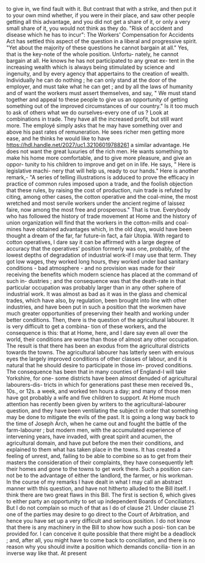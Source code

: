 to give in, we find fault with it. But contrast that with a strike, and then put it to your own mind whether, if you were in their place, and saw other people getting all this advantage, and you did not get a share of it, or only a very small share of it, you would not think as they do. "Risk of accident and disease which he has to incur": The Workers' Compensation for Accidents Act has settled this aspect of the question in a liberal and progressive spirit. "Yet about the majority of these questions he cannot bargain at all." Yes, that is the key-note of the whole position. Unfortu- nately, he cannot bargain at all. He knows he has not participated to any great ex- tent in the increasing wealth which is always being stimulated by science and ingenuity, and by every agency that appertains to the creation of wealth. Individually he can do nothing ; he can only stand at the door of the employer, and must take what he can get ; and by all the laws of humanity and of want the workers must assert themselves, and say, " We must stand together and appeal to these people to give us an opportunity of getting something out of the improved circumstances of our country." Is it too much to ask of others what we do ourselves-every one of us ? Look at combinations in trade. They have all the increased profit, but still want more. The employé simply asks that he may have something over and above his past rates of remuneration. He sees richer men getting more ease, and he thinks he would like to have https://hdl.handle.net/2027/uc1.32106019788261 a similar advantage. He does not want the great luxuries of the rich men. He wants something to make his home more comfortable, and to give more pleasure, and give an oppor- tunity to his children to improve and get on in life. He says, " Here is legislative machi- nery that will help us, ready to our hands." Here is another remark,- "A series of telling illustrations is adduced to prove the efficacy in practice of common rules imposed upon a trade, and the foolish objection that these rules, by raising the cost of production, ruin trade is refuted by citing, among other cases, the cotton operative and the coal-mine, the most wretched and most servile workers under the ancient regime of laissez faire, now among the most free and prosperous." That is true. Everybody who has followed the history of trade movement at Home and the history of union organization will find that the workers in the cotton-mills and coal-mines have obtained advantages which, in the old days, would have been thought a dream of the far, far future-in fact, a fair Utopia. With regard to cotton operatives, I dare say it can be affirmed with a large degree of accuracy that the operatives' position formerly was one, probably, of the lowest depths of degradation of industrial work-if I may use that term. They got low wages, they worked long hours, they worked under bad sanitary conditions - bad atmosphere - and no provision was made for their receiving the benefits which modern science has placed at the command of such in- dustries ; and the consequence was that the death-rate in that particular occupation was probably larger than in any other sphere of industrial work. It was almost as bad as it was in the glass and chemical trades, which have also, by regulation, been brought into line with other industries, and have been put in such a position that the workmen have much greater opportunities of preserving their health and working under better conditions. Then, there is the question of the agricultural labourer. It is very difficult to get a combina- tion of these workers, and the consequence is this: that at Home, here, and I dare say even all over the world, their conditions are worse than those of almost any other occupation. The result is that there has been an exodus from the agricultural districts towards the towns. The agricultural labourer has latterly seen with envious eyes the largely improved conditions of other classes of labour, and it is natural that he should desire to participate in those im- proved conditions. The consequence has been that in many counties of England-I will take Yorkshire, for one- some districts have been almost denuded of agricultural labourers-dis- tricts in which for generations past these men received 9s., 10s., or 12s. a week, and worked ten hours a day; and many of those men have got probably a wife and five children to support. At Home much attention has recently been given by writers to the agricultural-labourer question, and they have been ventilating the subject in order that something may be done to mitigate the evils of the past. It is going a long way back to the time of Joseph Arch, when he came out and fought the battle of the farm-labourer ; but modern men, with the accumulated experience of intervening years, have invaded, with great spirit and acumen, the agricultural domain, and have put before the men their conditions, and explained to them what has taken place in the towns. It has created a feeling of unrest, and, failing to be able to combine so as to get from their masters the consideration of their complaints, they have consequently left their homes and gone to the towns to get work there. Such a position can- not be to the advantage of either the landlord, the farmer, or his workman. In the course of my remarks I have dealt in what I may call an abstract manner with this question, and have not hitherto alluded to the Bill itself. I think there are two great flaws in this Bill. The first is section 6, which gives to either party an opportunity to set up independent Boards of Conciliators. But I do not complain so much of that as I do of clause 21. Under clause 21 one of the parties may desire to go direct to the Court of Arbitration, and hence you have set up a very difficult and serious position. I do not know that there is any machinery in the Bill to show how such a posi- tion can be provided for. I can conceive it quite possible that there might be a deadlock ; and, after all, you might have to come back to conciliation, and there is no reason why you should invite a position which demands concilia- tion in an inverse way like that. At present 